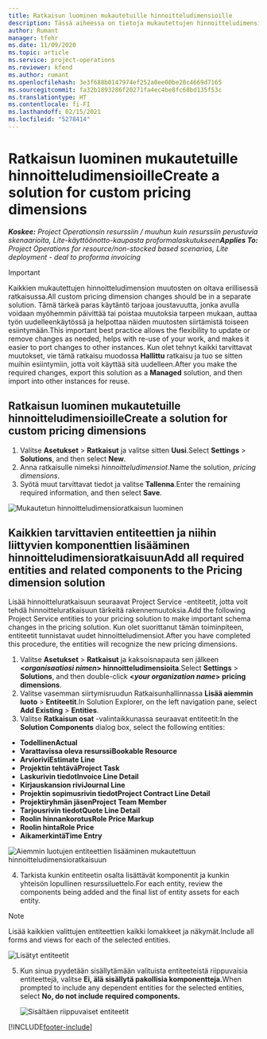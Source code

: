 ```yaml
---
title: Ratkaisun luominen mukautetuille hinnoitteludimensioille
description: Tässä aiheessa on tietoja mukautettujen hinnoitteludimensioiden luomisesta.
author: Rumant
manager: tfehr
ms.date: 11/09/2020
ms.topic: article
ms.service: project-operations
ms.reviewer: kfend
ms.author: rumant
ms.openlocfilehash: 3e3f688b0147974ef252a0ee00be20c4669d7165
ms.sourcegitcommit: fa32b1893286f20271fa4ec4be8fc68bd135f53c
ms.translationtype: HT
ms.contentlocale: fi-FI
ms.lasthandoff: 02/15/2021
ms.locfileid: "5278414"
---
```

# <a name="create-a-solution-for-custom-pricing-dimensions"></a><span data-ttu-id="b39c4-103">Ratkaisun luominen mukautetuille hinnoitteludimensioille</span><span class="sxs-lookup"><span data-stu-id="b39c4-103">Create a solution for custom pricing dimensions</span></span>

 <span data-ttu-id="b39c4-104">_**Koskee:** Project Operationsin resurssiin / muuhun kuin resurssiin perustuvia skenaarioita, Lite-käyttöönotto-kaupasta proformalaskutukseen_</span><span class="sxs-lookup"><span data-stu-id="b39c4-104">_**Applies To:** Project Operations for resource/non-stocked based scenarios, Lite deployment - deal to proforma invoicing_</span></span> 

>[!IMPORTANT]
><span data-ttu-id="b39c4-105">Kaikkien mukautettujen hinnoitteludimension muutosten on oltava erillisessä ratkaisussa.</span><span class="sxs-lookup"><span data-stu-id="b39c4-105">All custom pricing dimension changes should be in a separate solution.</span></span> <span data-ttu-id="b39c4-106">Tämä tärkeä paras käytäntö tarjoaa joustavuutta, jonka avulla voidaan myöhemmin päivittää tai poistaa muutoksia tarpeen mukaan, auttaa työn uudelleenkäytössä ja helpottaa näiden muutosten siirtämistä toiseen esiintymään.</span><span class="sxs-lookup"><span data-stu-id="b39c4-106">This important best practice allows the flexibility to update or remove changes as needed, helps with re-use of your work, and makes it easier to port changes to other instances.</span></span> <span data-ttu-id="b39c4-107">Kun olet tehnyt kaikki tarvittavat muutokset, vie tämä ratkaisu muodossa **Hallittu** ratkaisu ja tuo se sitten muihin esiintymiin, jotta voit käyttää sitä uudelleen.</span><span class="sxs-lookup"><span data-stu-id="b39c4-107">After you make the required changes, export this solution as a **Managed** solution, and then import into other instances for reuse.</span></span>

## <a name="create-a-solution-for-custom-pricing-dimensions"></a><span data-ttu-id="b39c4-108">Ratkaisun luominen mukautetuille hinnoitteludimensioille</span><span class="sxs-lookup"><span data-stu-id="b39c4-108">Create a solution for custom pricing dimensions</span></span>

1.  <span data-ttu-id="b39c4-109">Valitse **Asetukset** > **Ratkaisut** ja valitse sitten **Uusi**.</span><span class="sxs-lookup"><span data-stu-id="b39c4-109">Select **Settings** > **Solutions**, and then select **New**.</span></span>
2.  <span data-ttu-id="b39c4-110">Anna ratkaisulle nimeksi *<your organization name> hinnoitteludimensiot*.</span><span class="sxs-lookup"><span data-stu-id="b39c4-110">Name the solution, *<your organization name> pricing dimensions*.</span></span>
3. <span data-ttu-id="b39c4-111">Syötä muut tarvittavat tiedot ja valitse **Tallenna**.</span><span class="sxs-lookup"><span data-stu-id="b39c4-111">Enter the remaining required information, and then select **Save**.</span></span>

  ![Mukautetun hinnoitteludimensioratkaisun luominen](./media/Creation-of-custom-pricing-dimension-solution.png)
 
## <a name="add-all-required-entities-and-related-components-to-the-pricing-dimension-solution"></a><span data-ttu-id="b39c4-113">Kaikkien tarvittavien entiteettien ja niihin liittyvien komponenttien lisääminen hinnoitteludimensioratkaisuun</span><span class="sxs-lookup"><span data-stu-id="b39c4-113">Add all required entities and related components to the Pricing dimension solution</span></span>

<span data-ttu-id="b39c4-114">Lisää hinnoitteluratkaisuun seuraavat Project Service -entiteetit, jotta voit tehdä hinnoitteluratkaisuun tärkeitä rakennemuutoksia.</span><span class="sxs-lookup"><span data-stu-id="b39c4-114">Add the following Project Service entities to your pricing solution to make important schema changes in the pricing solution.</span></span> <span data-ttu-id="b39c4-115">Kun olet suorittanut tämän toiminpiteen, entiteetit tunnistavat uudet hinnoitteludimensiot.</span><span class="sxs-lookup"><span data-stu-id="b39c4-115">After you have completed this procedure, the entities will recognize the new pricing dimensions.</span></span>

1.  <span data-ttu-id="b39c4-116">Valitse **Asetukset** > **Ratkaisut** ja kaksoisnapauta sen jälkeen **<*organisaatiosi nimen*> hinnoitteludimensioita**.</span><span class="sxs-lookup"><span data-stu-id="b39c4-116">Select **Settings** > **Solutions**, and then double-click **<*your organization name*> pricing dimensions**.</span></span>
2.  <span data-ttu-id="b39c4-117">Valitse vasemman siirtymisruudun Ratkaisunhallinnassa **Lisää aiemmin luoto** > **Entiteetit**.</span><span class="sxs-lookup"><span data-stu-id="b39c4-117">In Solution Explorer, on the left navigation pane, select **Add Existing** > **Entities**.</span></span>
3.  <span data-ttu-id="b39c4-118">Valitse **Ratkaisun osat** -valintaikkunassa seuraavat entiteetit:</span><span class="sxs-lookup"><span data-stu-id="b39c4-118">In the **Solution Components** dialog box, select the following entities:</span></span>
 
   - <span data-ttu-id="b39c4-119">**Todellinen**</span><span class="sxs-lookup"><span data-stu-id="b39c4-119">**Actual**</span></span>
   - <span data-ttu-id="b39c4-120">**Varattavissa oleva resurssi**</span><span class="sxs-lookup"><span data-stu-id="b39c4-120">**Bookable Resource**</span></span>
   - <span data-ttu-id="b39c4-121">**Arviorivi**</span><span class="sxs-lookup"><span data-stu-id="b39c4-121">**Estimate Line**</span></span>
   - <span data-ttu-id="b39c4-122">**Projektin tehtävä**</span><span class="sxs-lookup"><span data-stu-id="b39c4-122">**Project Task**</span></span>
   - <span data-ttu-id="b39c4-123">**Laskurivin tiedot**</span><span class="sxs-lookup"><span data-stu-id="b39c4-123">**Invoice Line Detail**</span></span>
   - <span data-ttu-id="b39c4-124">**Kirjauskansion rivi**</span><span class="sxs-lookup"><span data-stu-id="b39c4-124">**Journal Line**</span></span>
   - <span data-ttu-id="b39c4-125">**Projektin sopimusrivin tiedot**</span><span class="sxs-lookup"><span data-stu-id="b39c4-125">**Project Contract Line Detail**</span></span>
   - <span data-ttu-id="b39c4-126">**Projektiryhmän jäsen**</span><span class="sxs-lookup"><span data-stu-id="b39c4-126">**Project Team Member**</span></span>
   - <span data-ttu-id="b39c4-127">**Tarjousrivin tiedot**</span><span class="sxs-lookup"><span data-stu-id="b39c4-127">**Quote Line Detail**</span></span>
   - <span data-ttu-id="b39c4-128">**Roolin hinnankorotus**</span><span class="sxs-lookup"><span data-stu-id="b39c4-128">**Role Price Markup**</span></span>
   - <span data-ttu-id="b39c4-129">**Roolin hinta**</span><span class="sxs-lookup"><span data-stu-id="b39c4-129">**Role Price**</span></span>
   - <span data-ttu-id="b39c4-130">**Aikamerkintä**</span><span class="sxs-lookup"><span data-stu-id="b39c4-130">**Time Entry**</span></span>
 
   ![Aiemmin luotujen entiteettien lisääminen mukautettuun hinnoitteludimensioratkaisuun](./media/Existing-entities-to-PD-solution.png)
 
 4. <span data-ttu-id="b39c4-132">Tarkista kunkin entiteetin osalta lisättävät komponentit ja kunkin yhteisön lopullinen resurssiluettelo.</span><span class="sxs-lookup"><span data-stu-id="b39c4-132">For each entity, review the components being added and the final list of entity assets for each entity.</span></span> 

   >[!NOTE]
   > <span data-ttu-id="b39c4-133">Lisää kaikkien valittujen entiteettien kaikki lomakkeet ja näkymät.</span><span class="sxs-lookup"><span data-stu-id="b39c4-133">Include all forms and views for each of the selected entities.</span></span>

  ![Lisätyt entiteetit](./media/solution-component-selection.png)


5.  <span data-ttu-id="b39c4-135">Kun sinua pyydetään sisällytämään valituista entiteeteistä riippuvaisia entiteettejä, valitse **Ei, älä sisällytä pakollisia komponentteja.**</span><span class="sxs-lookup"><span data-stu-id="b39c4-135">When prompted to include any dependent entities for the selected entities, select **No, do not include required components.**</span></span>

    ![Sisältäen riippuvaiset entiteetit](./media/Do-not-include-required.png)


[!INCLUDE[footer-include](../includes/footer-banner.md)]